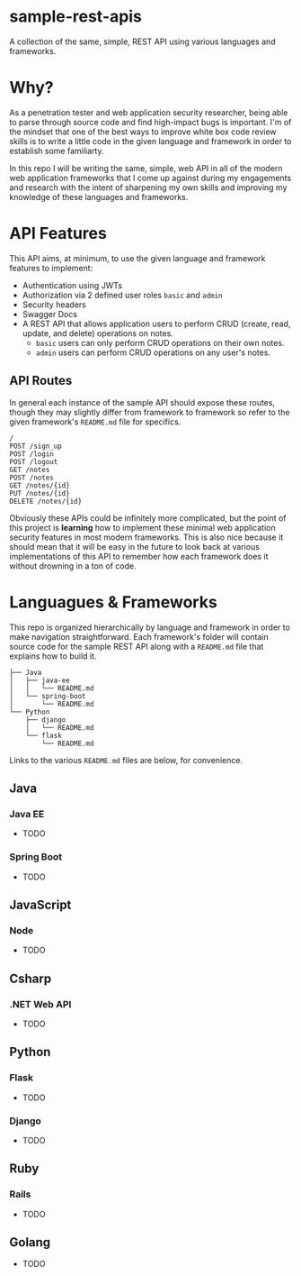 # sample-rest-apis

A collection of the same, simple, REST API using various languages and frameworks.

# Why?

As a penetration tester and web application security researcher, being able to parse through source code and find high-impact bugs is important. I'm of the mindset that one of the best ways to improve white box code review skills is to write a little code in the given language and framework in order to establish some familiarty.

In this repo I will be writing the same, simple, web API in all of the modern web application frameworks that I come up against during my engagements and research with the intent of sharpening my own skills and improving my knowledge of these languages and frameworks.

# API Features

This API aims, at minimum, to use the given language and framework features to implement:

- Authentication using JWTs
- Authorization via 2 defined user roles `basic` and `admin`
- Security headers
- Swagger Docs
- A REST API that allows application users to perform CRUD (create, read, update, and delete) operations on notes.
  - `basic` users can only perform CRUD operations on their own notes.
  - `admin` users can perform CRUD operations on any user's notes.

## API Routes

In general each instance of the sample API should expose these routes, though they may slightly differ from framework to framework so refer to the given framework's `README.md` file for specifics.

```
/
POST /sign_up
POST /login
POST /logout
GET /notes
POST /notes
GET /notes/{id}
PUT /notes/{id}
DELETE /notes/{id}
```

Obviously these APIs could be infinitely more complicated, but the point of this project is **learning** how to implement these minimal web application security features in most modern frameworks. This is also nice because it should mean that it will be easy in the future to look back at various implementations of this API to remember how each framework does it without drowning in a ton of code.

# Languagues & Frameworks

This repo is organized hierarchically by language and framework in order to make navigation straightforward. Each framework's folder will contain source code for the sample REST API along with a `README.md` file that explains how to build it.

```
├── Java
│   ├── java-ee
│   │   └── README.md
│   └── spring-boot
│       └── README.md
└── Python
    ├── django
    │   └── README.md
    └── flask
        └── README.md
```

Links to the various `README.md` files are below, for convenience.

## Java

### Java EE

- TODO

### Spring Boot

- TODO

## JavaScript

### Node

- TODO

## Csharp

### .NET Web API

- TODO

## Python

### Flask

- TODO

### Django

- TODO

## Ruby

### Rails

- TODO

## Golang

- TODO

